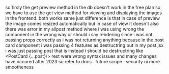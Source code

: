 so firsly the get preview method in the db doesn't work in the free plan so we have to use the get view method for viewing and displaying the images in the frontend. both works same just difference is that in case of preview the image comes resized automatically but in case of view it doesn't
also there was error in my allpost method where i was using wrong the component in the wrong way or should i say rendering since i was not passing props correctly as i was not returning anything because in the post card component i was passing 4 features as destructring but in my post.jsx i was just passing post that is<PostCard post = {post}/> instead i should be destructring like <PostCard {...post}/>
rest were wrong syntax issues and many changes have occured after 2023 so refer to docs .
future scope : 
security
ui 
more smootheness